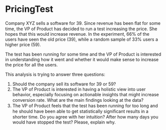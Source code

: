 # PricingTest
Company XYZ sells a software for 39. Since revenue has been ﬂat for some time, the VP of Product has decided to run a test increasing the price. She hopes that this would increase revenue. In the experiment, 66% of the users have seen the old price (39), while a random sample of 33% users a higher price (59).

The test has been running for some time and the VP of Product is interested in understanding how it went and whether it would make sense to increase the price for all the users.

This analysis is trying to answer three questions:
1. Should the company sell its software for 39 or 59?
2. The VP of Product is interested in having a holistic view into user behavior, especially focusing on actionable insights that might increase conversion rate. What are the main ﬁndings looking at the data?
3. The VP of Product feels that the test has been running for too long and he should have been able to get statistically signiﬁcant results in a shorter time. Do you agree with her intuition? After how many days you would have stopped the test? Please, explain why.
